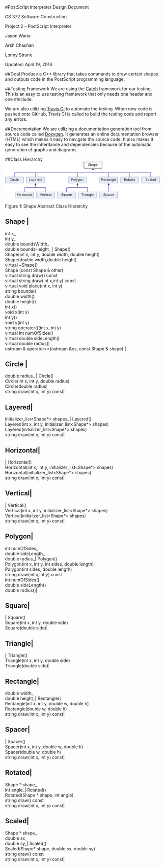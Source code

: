 #PostScript Interpreter Design Document

CS 372 Software Construction

Project 2 – PostScript Interpreter

Jason Warta

Arsh Chauhan

Lonny Strunk

Updated: April 19, 2016

##Goal
Produce a C++ library that takes commands to draw certain shapes and outputs code in the PostScript programming language.

##Testing Framework
We are using the [Catch](https://github.com/philsquared/Catch) framework for our testing. This is an easy to use testing framework that only needs one header and one #include.

We are also utilizing [Travis CI](https://travis-ci.org/) to automate the testing. When new code is pushed onto GitHub, Travis CI is called to build the testing code and report any errors.

##Documentation
We are utilizing a documentation generation tool from source code called [Doxygen](http://www.stack.nl/~dimitri/doxygen/). It generates an online documentation browser (HTML) which makes it easy to navigate the source code. It also makes it easy to see the inheritance and dependencies because of the automatic generation of graphs and diagrams.

##Class Hierarchy
![Figure 1: Shape Abstract Class Hierarchy](https://github.com/Arsh25/Postscript_Interpreter/blob/master/html/class_shape.png)

Figure 1: Shape Abstract Class Hierarchy

Shape |
---
int x_<br>int y_<br>double boundsWidth_<br>double boundsHeight_ |
Shape()<br>Shape(int x, int y, double width, double height)<br>Shape(double width,double height)<br>virtual ~Shape()<br>Shape (const Shape & other)<br>virtual string draw() const<br>virtual string draw(int x,int y) const<br>virtual void place(int x, int y)<br>string bounds()<br>double width()<br>double height()<br>int x()<br>void x(int x)<br>int y()<br>void y(int y)<br>string operator()(int x, int y)<br>virtual int numOfSides()<br>virtual double sideLength()<br>virtual double radius()<br>ostream & operator<<(ostream &os, const Shape & shape) |

Circle |
---
double radius_ |
Circle()<br>Circle(int x, int y, double radius)<br>Circle(double radius)<br>string draw(int x, int y) const|

Layered|
---
initializer_list<Shape*> shapes_|
Layered()<br>Layered(int x, int y, initializer_list<Shape*> shapes)<br>Layered(initializer_list<Shape*> shapes)<br>string draw(int x, int y) const|

Horizontal|
---
|
Horizontal()<br>Horizontal(int x, int y, initializer_list<Shape*> shapes)<br>Horizontal(initializer_list<Shape*> shapes)<br>string draw(int x, int y) const|


Vertical|
---
|
Vertical()<br>Vertical(int x, int y, initializer_list<Shape*> shapes)<br>Vertical(initializer_list<Shape*> shapes)<br>string draw(int x, int y) const|

Polygon|
---
int numOfSides_<br>double sideLength_<br>double radius_|
Polygon()<br>Polygon(int x, int y, int sides, double length)<br>Polygon(int sides, double length)<br>string draw(int x,int y) const<br>int numOfSides()<br>double sideLength()<br>double radius()|

Square|
---
|
Square()<br>Square(int x, int y, double side)<br>Square(double side)|

Triangle|
---
|
Triangle()<br>Triangle(int x, int y, double side)<br>Triangle(double side)|

Rectangle|
---
double width_<br>double height_|
Rectangle()<br>Rectangle(int x, int y, double w, double h)<br>Rectangle(double w, double h)<br>string draw(int x, int y) const|

Spacer|
---
|
Spacer()<br>Spacer(int x, int y, double w, double h) <br>Spacer(double w, double h) <br>string draw(int x, int y) const|

Rotated|
---
Shape * shape_<br>int angle_|
Rotated()<br>Rotated(Shape * shape, int angle)<br>string draw() const<br>string draw(int x, int y) const|

Scaled|
---
Shape * shape_<br>double sx_<br>double sy_|
Scaled()<br>Scaled(Shape* shape, double sx, double sy) <br>string draw() const<br>string draw(int x, int y) const|

